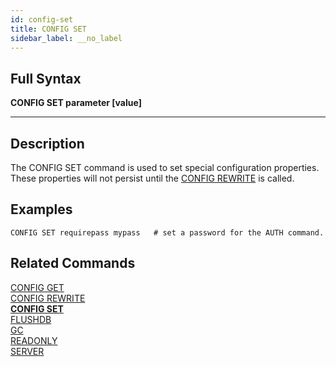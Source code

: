 ```yaml
---
id: config-set
title: CONFIG SET
sidebar_label: __no_label
---
```


## Full Syntax

**CONFIG SET parameter [value]**

---

## Description

The CONFIG SET command is used to set special configuration properties.  These properties will not persist until the [CONFIG REWRITE](../commands/config-rewrite.md) is called.

## Examples
```tile38-cli
CONFIG SET requirepass mypass   # set a password for the AUTH command.
```

## Related Commands

[CONFIG GET](../commands/config-get.md)<br>
[CONFIG REWRITE](../commands/config-rewrite.md)<br>
**[CONFIG SET](../commands/config-set.md)**<br>
[FLUSHDB](../commands/flushdb.md)<br>
[GC](../commands/gc.md)<br>
[READONLY](../commands/readonly.md)<br>
[SERVER](../commands/server.md)<br>